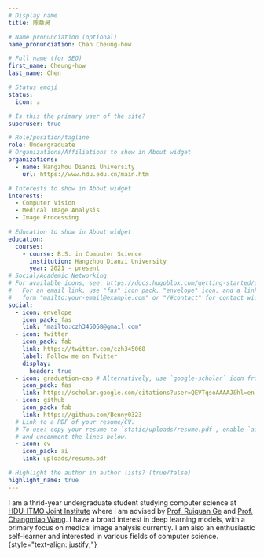 ```yaml
---
# Display name
title: 陈章昊

# Name pronunciation (optional)
name_pronunciation: Chan Cheung-how

# Full name (for SEO)
first_name: Cheung-how
last_name: Chen

# Status emoji
status:
  icon: ☕️

# Is this the primary user of the site?
superuser: true

# Role/position/tagline
role: Undergraduate
# Organizations/Affiliations to show in About widget
organizations:
  - name: Hangzhou Dianzi University
    url: https://www.hdu.edu.cn/main.htm

# Interests to show in About widget
interests:
  - Computer Vision
  - Medical Image Analysis
  - Image Processing

# Education to show in About widget
education:
  courses:
    - course: B.S. in Computer Science
      institution: Hangzhou Dianzi University
      year: 2021 - present
# Social/Academic Networking
# For available icons, see: https://docs.hugoblox.com/getting-started/page-builder/#icons
#   For an email link, use "fas" icon pack, "envelope" icon, and a link in the
#   form "mailto:your-email@example.com" or "/#contact" for contact widget.
social:
  - icon: envelope
    icon_pack: fas
    link: "mailto:czh345068@gmail.com"
  - icon: twitter
    icon_pack: fab
    link: https://twitter.com/czh345068
    label: Follow me on Twitter
    display:
      header: true
  - icon: graduation-cap # Alternatively, use `google-scholar` icon from `ai` icon pack
    icon_pack: fas
    link: https://scholar.google.com/citations?user=QEVTqsoAAAAJ&hl=en
  - icon: github
    icon_pack: fab
    link: https://github.com/Benny0323
  # Link to a PDF of your resume/CV.
  # To use: copy your resume to `static/uploads/resume.pdf`, enable `ai` icons in `params.yaml`,
  # and uncomment the lines below.
  - icon: cv
    icon_pack: ai
    link: uploads/resume.pdf

# Highlight the author in author lists? (true/false)
highlight_name: true
---
```


I am a thrid-year undergraduate student studying computer science at [HDU-ITMO Joint Institute](https://joint.hdu.edu.cn/main.htm) where I am advised by [Prof. Ruiquan Ge](https://faculty.hdu.edu.cn/jsjxy/grq/main.htm) and [Prof. Changmiao Wang](https://www.sribd.cn/teacher/505).
I have a broad interest in deep learning models, with a primary focus on medical image analysis currently.
I am also an enthusiastic self-learner and interested in various fields of computer science.
{style="text-align: justify;"}
